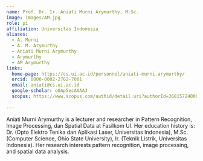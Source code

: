 ```yaml
---
name: Prof. Dr. Ir. Aniati Murni Arymurthy, M.Sc.
image: images/AM.jpg
role: pi
affiliation: Universitas Indonesia
aliases:
  - A. Murni
  - A. M. Arymurthy
  - Aniati Murni Arymurthy
  - Arymurthy
  - AM Arymurthy
links:
  home-page: https://cs.ui.ac.id/personnel/aniati-murni-arymurthy/
  orcid: 0000-0002-2762-7001
  email: aniati@cs.ui.ac.id
  google-scholar: o0Ap5ecAAAAJ
  scopus: https://www.scopus.com/authid/detail.uri?authorId=36815724000
  
---
```


Aniati Murni Arymurthy  is a lecturer and researcher in Pattern Recognition, Image Processing, dan Spatial Data at Fasilkom UI. Her education history is: Dr. (Opto Elektro Tenika dan Aplikasi Laser, Universitas Indonesia), M.Sc. (Computer Science, Ohio State University), Ir. (Teknik Listrik, Universitas Indonesia). Her research interests pattern recognition, image processing, and spatial data analysis.

